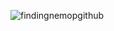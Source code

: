 ![findingnemopgithub](https://user-images.githubusercontent.com/101408372/164766257-02fa2803-ebca-46c9-a67a-205ce86aca59.png)
